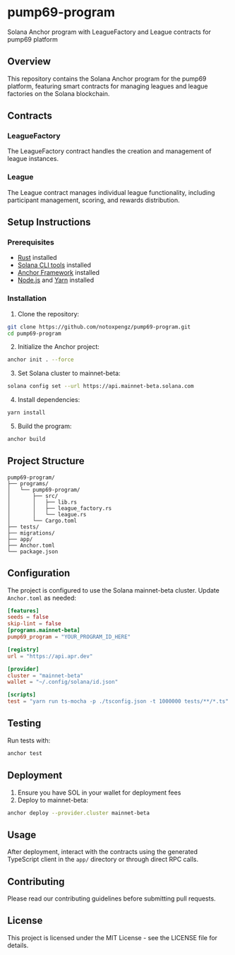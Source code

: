 # pump69-program

Solana Anchor program with LeagueFactory and League contracts for pump69 platform

## Overview

This repository contains the Solana Anchor program for the pump69 platform, featuring smart contracts for managing leagues and league factories on the Solana blockchain.

## Contracts

### LeagueFactory
The LeagueFactory contract handles the creation and management of league instances.

### League
The League contract manages individual league functionality, including participant management, scoring, and rewards distribution.

## Setup Instructions

### Prerequisites
- [Rust](https://rustup.rs/) installed
- [Solana CLI tools](https://docs.solana.com/cli/install-solana-cli-tools) installed
- [Anchor Framework](https://www.anchor-lang.com/docs/installation) installed
- [Node.js](https://nodejs.org/) and [Yarn](https://yarnpkg.com/) installed

### Installation

1. Clone the repository:
```bash
git clone https://github.com/notoxpengz/pump69-program.git
cd pump69-program
```

2. Initialize the Anchor project:
```bash
anchor init . --force
```

3. Set Solana cluster to mainnet-beta:
```bash
solana config set --url https://api.mainnet-beta.solana.com
```

4. Install dependencies:
```bash
yarn install
```

5. Build the program:
```bash
anchor build
```

## Project Structure

```
pump69-program/
├── programs/
│   └── pump69-program/
│       ├── src/
│       │   ├── lib.rs
│       │   ├── league_factory.rs
│       │   └── league.rs
│       └── Cargo.toml
├── tests/
├── migrations/
├── app/
├── Anchor.toml
└── package.json
```

## Configuration

The project is configured to use the Solana mainnet-beta cluster. Update `Anchor.toml` as needed:

```toml
[features]
seeds = false
skip-lint = false
[programs.mainnet-beta]
pump69_program = "YOUR_PROGRAM_ID_HERE"

[registry]
url = "https://api.apr.dev"

[provider]
cluster = "mainnet-beta"
wallet = "~/.config/solana/id.json"

[scripts]
test = "yarn run ts-mocha -p ./tsconfig.json -t 1000000 tests/**/*.ts"
```

## Testing

Run tests with:
```bash
anchor test
```

## Deployment

1. Ensure you have SOL in your wallet for deployment fees
2. Deploy to mainnet-beta:
```bash
anchor deploy --provider.cluster mainnet-beta
```

## Usage

After deployment, interact with the contracts using the generated TypeScript client in the `app/` directory or through direct RPC calls.

## Contributing

Please read our contributing guidelines before submitting pull requests.

## License

This project is licensed under the MIT License - see the LICENSE file for details.
